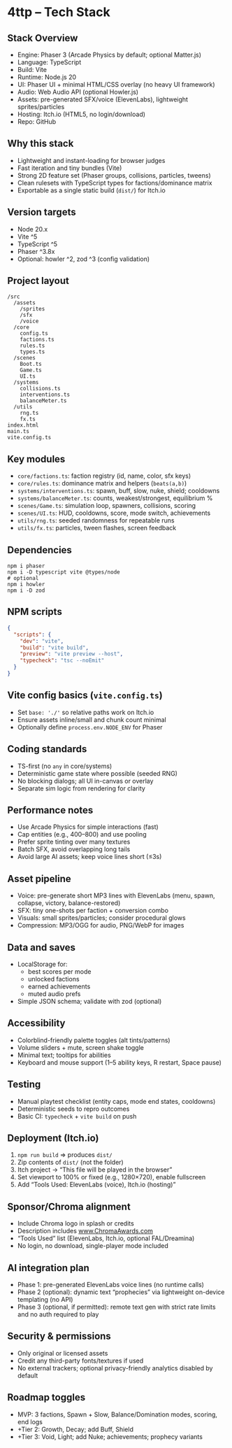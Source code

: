 # 4ttp – Tech Stack

## Stack Overview
- Engine: Phaser 3 (Arcade Physics by default; optional Matter.js)
- Language: TypeScript
- Build: Vite
- Runtime: Node.js 20
- UI: Phaser UI + minimal HTML/CSS overlay (no heavy UI framework)
- Audio: Web Audio API (optional Howler.js)
- Assets: pre-generated SFX/voice (ElevenLabs), lightweight sprites/particles
- Hosting: Itch.io (HTML5, no login/download)
- Repo: GitHub

## Why this stack
- Lightweight and instant-loading for browser judges
- Fast iteration and tiny bundles (Vite)
- Strong 2D feature set (Phaser groups, collisions, particles, tweens)
- Clean rulesets with TypeScript types for factions/dominance matrix
- Exportable as a single static build (`dist/`) for Itch.io

## Version targets
- Node 20.x
- Vite ^5
- TypeScript ^5
- Phaser ^3.8x
- Optional: howler ^2, zod ^3 (config validation)

## Project layout
```
/src
  /assets
    /sprites
    /sfx
    /voice
  /core
    config.ts
    factions.ts
    rules.ts
    types.ts
  /scenes
    Boot.ts
    Game.ts
    UI.ts
  /systems
    collisions.ts
    interventions.ts
    balanceMeter.ts
  /utils
    rng.ts
    fx.ts
index.html
main.ts
vite.config.ts
```

## Key modules
- `core/factions.ts`: faction registry (id, name, color, sfx keys)
- `core/rules.ts`: dominance matrix and helpers (`beats(a,b)`)
- `systems/interventions.ts`: spawn, buff, slow, nuke, shield; cooldowns
- `systems/balanceMeter.ts`: counts, weakest/strongest, equilibrium %
- `scenes/Game.ts`: simulation loop, spawners, collisions, scoring
- `scenes/UI.ts`: HUD, cooldowns, score, mode switch, achievements
- `utils/rng.ts`: seeded randomness for repeatable runs
- `utils/fx.ts`: particles, tween flashes, screen feedback

## Dependencies
```
npm i phaser
npm i -D typescript vite @types/node
# optional
npm i howler
npm i -D zod
```

## NPM scripts
```json
{
  "scripts": {
    "dev": "vite",
    "build": "vite build",
    "preview": "vite preview --host",
    "typecheck": "tsc --noEmit"
  }
}
```

## Vite config basics (`vite.config.ts`)
- Set `base: './'` so relative paths work on Itch.io
- Ensure assets inline/small and chunk count minimal
- Optionally define `process.env.NODE_ENV` for Phaser

## Coding standards
- TS-first (no `any` in core/systems)
- Deterministic game state where possible (seeded RNG)
- No blocking dialogs; all UI in-canvas or overlay
- Separate sim logic from rendering for clarity

## Performance notes
- Use Arcade Physics for simple interactions (fast)
- Cap entities (e.g., 400–800) and use pooling
- Prefer sprite tinting over many textures
- Batch SFX, avoid overlapping long tails
- Avoid large AI assets; keep voice lines short (≤3s)

## Asset pipeline
- Voice: pre-generate short MP3 lines with ElevenLabs (menu, spawn, collapse, victory, balance-restored)
- SFX: tiny one-shots per faction + conversion combo
- Visuals: small sprites/particles; consider procedural glows
- Compression: MP3/OGG for audio, PNG/WebP for images

## Data and saves
- LocalStorage for:
  - best scores per mode
  - unlocked factions
  - earned achievements
  - muted audio prefs
- Simple JSON schema; validate with zod (optional)

## Accessibility
- Colorblind-friendly palette toggles (alt tints/patterns)
- Volume sliders + mute, screen shake toggle
- Minimal text; tooltips for abilities
- Keyboard and mouse support (1–5 ability keys, R restart, Space pause)

## Testing
- Manual playtest checklist (entity caps, mode end states, cooldowns)
- Deterministic seeds to repro outcomes
- Basic CI: `typecheck` + `vite build` on push

## Deployment (Itch.io)
1) `npm run build` ⇒ produces `dist/`
2) Zip contents of `dist/` (not the folder)
3) Itch project → “This file will be played in the browser”
4) Set viewport to 100% or fixed (e.g., 1280×720), enable fullscreen
5) Add “Tools Used: ElevenLabs (voice), Itch.io (hosting)”

## Sponsor/Chroma alignment
- Include Chroma logo in splash or credits
- Description includes www.ChromaAwards.com
- “Tools Used” list (ElevenLabs, Itch.io, optional FAL/Dreamina)
- No login, no download, single-player mode included

## AI integration plan
- Phase 1: pre-generated ElevenLabs voice lines (no runtime calls)
- Phase 2 (optional): dynamic text “prophecies” via lightweight on-device templating (no API)
- Phase 3 (optional, if permitted): remote text gen with strict rate limits and no auth required to play

## Security & permissions
- Only original or licensed assets
- Credit any third-party fonts/textures if used
- No external trackers; optional privacy-friendly analytics disabled by default

## Roadmap toggles
- MVP: 3 factions, Spawn + Slow, Balance/Domination modes, scoring, end logs
- +Tier 2: Growth, Decay; add Buff, Shield
- +Tier 3: Void, Light; add Nuke; achievements; prophecy variants

